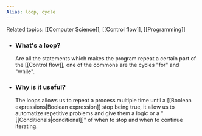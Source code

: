 ```yaml
---
Alias: loop, cycle
---
```

Related topics:  [[Computer Science]], [[Control flow]], [[Programming]]

+ ### What's a loop?
	Are all the statements which makes the program repeat a certain part of the [[Control flow]], one of the commons are the cycles "for" and "while".

+ ### Why is it useful?
	The loops allows us to repeat a process multiple time until a [[Boolean expressions|Boolean expression]] stop being true, it allow us to automatize repetitive problems and give them a logic or a "[[Conditionals|conditional]]" of when to stop and when to continue iterating. 